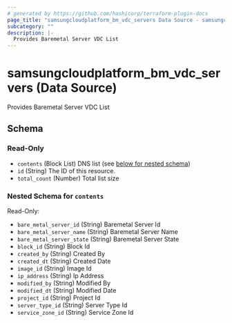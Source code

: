 ```yaml
---
# generated by https://github.com/hashicorp/terraform-plugin-docs
page_title: "samsungcloudplatform_bm_vdc_servers Data Source - samsungcloudplatform"
subcategory: ""
description: |-
  Provides Baremetal Server VDC List
---
```


# samsungcloudplatform_bm_vdc_servers (Data Source)

Provides Baremetal Server VDC List



<!-- schema generated by tfplugindocs -->
## Schema

### Read-Only

- `contents` (Block List) DNS list (see [below for nested schema](#nestedblock--contents))
- `id` (String) The ID of this resource.
- `total_count` (Number) Total list size

<a id="nestedblock--contents"></a>
### Nested Schema for `contents`

Read-Only:

- `bare_metal_server_id` (String) Baremetal Server Id
- `bare_metal_server_name` (String) Baremetal Server Name
- `bare_metal_server_state` (String) Baremetal Server State
- `block_id` (String) Block Id
- `created_by` (String) Created By
- `created_dt` (String) Created Date
- `image_id` (String) Image Id
- `ip_address` (String) Ip Address
- `modified_by` (String) Modified By
- `modified_dt` (String) Modified Date
- `project_id` (String) Project Id
- `server_type_id` (String) Server Type Id
- `service_zone_id` (String) Service Zone Id


